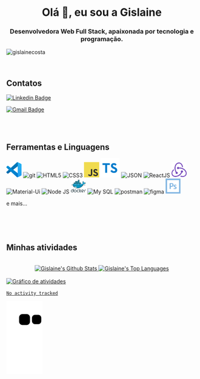 <h1 align="center">Olá 👋, eu sou a Gislaine</h1>
<h3 align="center">Desenvolvedora Web Full Stack, apaixonada por tecnologia e programação.</h3>

<p align="left"> 
 <img src="https://komarev.com/ghpvc/?username=gislainecosta&label=Profile%20views&color=blueviolet&style=flat&label=Visitantes:" alt="gislainecosta" />
</p>
<br>

## Contatos

[![Linkedin Badge](https://img.shields.io/badge/-LinkedIn-blue?style=flat-square&logo=Linkedin&logoColor=white&link=https://www.linkedin.com/in/gislainecostapereira/)](https://www.linkedin.com/in/gislainecostapereira/)

[![Gmail Badge](https://img.shields.io/badge/-Gmail-c14438?style=flat-square&logo=Gmail&logoColor=white&link=mailto:devgislainecosta@gmail.com)](mailto:devgislainecosta@gmail.com)

<br>
<br>

## Ferramentas e Linguagens

<p align="left">

  <img alt="Visual Studio Code" width="40px" src="https://raw.githubusercontent.com/github/explore/80688e429a7d4ef2fca1e82350fe8e3517d3494d/topics/visual-studio-code/visual-studio-code.png" />

  <img src="https://www.vectorlogo.zone/logos/git-scm/git-scm-icon.svg" alt="git" width="40" height="40" />

  <img alt="HTML5" width="40px" src="https://cdn-icons-png.flaticon.com/512/1216/1216733.png" />

  <img alt="CSS3" width="40px" src="https://cdn.icon-icons.com/icons2/2415/PNG/512/css_original_logo_icon_146575.png" />

  <img alt="JavaScript" width="40px" src="https://raw.githubusercontent.com/github/explore/80688e429a7d4ef2fca1e82350fe8e3517d3494d/topics/javascript/javascript.png" />

  <img alt="Typescript" width="50px" src="https://raw.githubusercontent.com/vscode-icons/vscode-icons/1120bad531c928642d2ee49942be079a9fb0519b/icons/file_type_typescript.svg" />

  <img alt="JSON" width="50px" src="https://static-00.iconduck.com/assets.00/json-icon-512x512-h328j6d1.png" />

  <img alt="ReactJS" width="40px" src="https://nextsoftware.io/files/images/logos/main/reactjs-logo.png" />

  <img src="https://raw.githubusercontent.com/devicons/devicon/master/icons/redux/redux-original.svg" alt="redux" width="40" height="40" />

  <img alt="Material-Ui" width="40px" src="https://img.icons8.com/color/480/material-ui.png" />

  <img alt="Node JS" height="40px" src="https://user-images.githubusercontent.com/4727/38117898-75c704e4-336c-11e8-82bb-dffd73f55e94.png" />

  <img src="https://raw.githubusercontent.com/devicons/devicon/master/icons/docker/docker-original-wordmark.svg" alt="docker" width="40" height="40" />

  <img alt="My SQL" height="40px" src="https://cdn.icon-icons.com/icons2/2699/PNG/512/mysql_logo_icon_169941.png" />

  <img src="https://www.vectorlogo.zone/logos/getpostman/getpostman-icon.svg" alt="postman" width="40" height="40" />

  <img src="https://www.vectorlogo.zone/logos/figma/figma-icon.svg" alt="figma" width="40" height="40" />

  <img src="https://raw.githubusercontent.com/devicons/devicon/master/icons/photoshop/photoshop-line.svg" alt="photoshop" width="40" height="40" />

  e mais...
</p>
 <br>
 <br>
 <br>

## Minhas atividades
<br>
<div align="center">
  <a href="https://github.com/gislainecosta">
  <img height="160em" alt="Gislaine's Github Stats" src="https://github-readme-stats.vercel.app/api?username=gislainecosta&show_icons=true&count_private=true&theme=react&hide_border=true&bg_color=0D1117" />
    
   <img height="160em" alt="Gislaine's Top Languages" src="https://github-readme-stats.vercel.app/api/top-langs/?username=gislainecosta&langs_count=8&count_private=true&layout=compact&theme=react&hide_border=true&bg_color=0D1117" />
</div>
 <br>
  
  <img alt="Gráfico de atividades" src="https://activity-graph.herokuapp.com/graph?username=gislainecosta&bg_color=0D1117&color=8266f2&line=8266f2&point=ba66f2&hide_border=true" />

<!--START_SECTION:waka-->

```text
No activity tracked
```

<!--END_SECTION:waka-->

![Snake animation](https://github.com/gislainecosta/gislainecosta/blob/output/github-contribution-grid-snake.svg)

